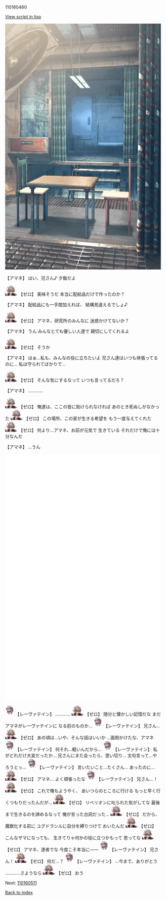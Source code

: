 110160460

[View script in lisp](../scripts/110160460.txt)

![zero_room_morning.png](../images/backgrounds/zero_room_morning.png)

【アマネ】
はい、兄さん♪
夕飯だよ

<img src="../images/units/23.png" alt="23.png" height="34"/>
【ゼロ】
美味そうだ
本当に配給品だけで作ったのか？

【アマネ】
配給品にも一手間加えれば、
結構見違えるでしょ♪

<img src="../images/units/23.png" alt="23.png" height="34"/>
【ゼロ】
アマネ、研究所のみんなに
迷惑かけてないか？

【アマネ】
うん
みんなとても優しい人達で
親切にしてくれるよ

<img src="../images/units/23.png" alt="23.png" height="34"/>
【ゼロ】
そうか

【アマネ】
はぁ…私も、みんなの役に立ちたいよ
兄さん達はいつも体張ってるのに…
私は守られてばかりで…

<img src="../images/units/23.png" alt="23.png" height="34"/>
【ゼロ】
そんな気にするなって
いつも言ってるだろ？

【アマネ】
…………

<img src="../images/units/23.png" alt="23.png" height="34"/>
【ゼロ】
俺達は、ここの皆に助けられなければ
あのとき死ぬしかなかった

<img src="../images/units/23.png" alt="23.png" height="34"/>
【ゼロ】
この場所、この家が生きる希望を
もう一度与えてくれた

<img src="../images/units/23.png" alt="23.png" height="34"/>
【ゼロ】
何より…アマネ、お前が元気で
生きている
それだけで俺には十分なんだ

【アマネ】
…うん

![bg_white.png](../images/backgrounds/bg_white.png)

<img src="../images/units/100221.png" alt="100221.png" height="34"/>
【レーヴァテイン】
…………

<img src="../images/units/23.png" alt="23.png" height="34"/>
【ゼロ】
随分と懐かしい記憶だな
まだアマネがレーヴァテインに
なる前のものか…

<img src="../images/units/100221.png" alt="100221.png" height="34"/>
【レーヴァテイン】
兄さん…

<img src="../images/units/23.png" alt="23.png" height="34"/>
【ゼロ】
あの頃は…いや、そんな話はいいか
…面倒かけたな、アマネ

<img src="../images/units/100221.png" alt="100221.png" height="34"/>
【レーヴァテイン】
何それ…軽いんだから…

<img src="../images/units/100221.png" alt="100221.png" height="34"/>
【レーヴァテイン】
私がどれだけ大変だったか…
兄さんにまた会ったら、思い切り…
文句言って…やろうとっ…

<img src="../images/units/100221.png" alt="100221.png" height="34"/>
【レーヴァテイン】
言いたいこと…たくさん…
あったのに…

<img src="../images/units/23.png" alt="23.png" height="34"/>
【ゼロ】
アマネ…
よく頑張ったな

<img src="../images/units/100221.png" alt="100221.png" height="34"/>
【レーヴァテイン】
兄さん…！

<img src="../images/units/23.png" alt="23.png" height="34"/>
【ゼロ】
これで俺もようやく、
あいつらのところに行ける
もっと早く行くつもりだったんだが…

<img src="../images/units/23.png" alt="23.png" height="34"/>
【ゼロ】
リベリオンに叱られた気がしてな
最後まで生きるのを諦めるなって
俺が言った台詞だった…

<img src="../images/units/23.png" alt="23.png" height="34"/>
【ゼロ】
だから、魔獣化する前に
ユグドラシルに自分を縛りつけて
おいたんだ

<img src="../images/units/23.png" alt="23.png" height="34"/>
【ゼロ】
こんなザマになっても、
生きてりゃ何かの役に立つかもって
思ってな

<img src="../images/units/23.png" alt="23.png" height="34"/>
【ゼロ】
アマネ、達者でな
今度こそ本当に――

<img src="../images/units/100221.png" alt="100221.png" height="34"/>
【レーヴァテイン】
兄さん！

<img src="../images/units/23.png" alt="23.png" height="34"/>
【ゼロ】
何だ…？

<img src="../images/units/100221.png" alt="100221.png" height="34"/>
【レーヴァテイン】
…今まで、ありがとう
…………さようなら

<img src="../images/units/23.png" alt="23.png" height="34"/>
【ゼロ】
おう


Next: [110160511](110160511.md)

[Back to index](index.md)
